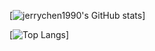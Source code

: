[![jerrychen1990's GitHub stats](https://github-readme-stats-teal.vercel.app/api?username=jerrychen1990&show_icons=truet&include_all_commits=True&hide=contribs)]

[![Top Langs](https://github-readme-stats.vercel.app/api/top-langs/?username=jerrychen1990&layout=compact)]
